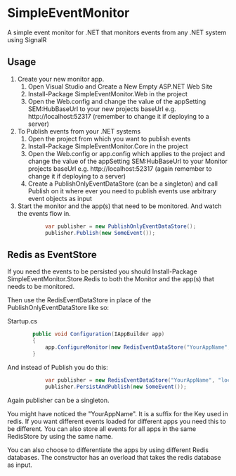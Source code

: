 # SimpleEventMonitor

A simple event monitor for .NET that monitors events from any .NET system using SignalR

## Usage

1. Create your new monitor app. 
    1. Open Visual Studio and Create a New Empty ASP.NET Web Site
    1. Install-Package SimpleEventMonitor.Web in the project
    1. Open the Web.config and change the value of the appSetting SEM:HubBaseUrl to your new projects baseUrl e.g. http://localhost:52317 (remember to change it if deploying to a server)
1. To Publish events from your .NET systems
	1. Open the project from which you want to publish events
	1. Install-Package SimpleEventMonitor.Core in the project
	1. Open the Web.config or app.config which applies to the project and change the value of the appSetting SEM:HubBaseUrl to your Monitor projects baseUrl e.g. http://localhost:52317 (again remember to change it if deploying to a server)
	1. Create a PublishOnlyEventDataStore (can be a singleton) and call Publish on it where ever you need to publish events use arbitrary event objects as input
1. Start the monitor and the app(s) that need to be monitored. And watch the events flow in.	

``` csharp 
            var publisher = new PublishOnlyEventDataStore();
            publisher.Publish(new SomeEvent());
```

## Redis as EventStore

If you need the events to be persisted you should Install-Package SimpleEventMonitor.Store.Redis to both the Monitor and the app(s) that needs to be monitored.

Then use the RedisEventDataStore in place of the PublishOnlyEventDataStore like so:

Startup.cs

``` csharp 
        public void Configuration(IAppBuilder app)
        {
            app.ConfigureMonitor(new RedisEventDataStore("YourAppName", "localhost", 6379));
        }
```

And instead of Publish you do this:

``` csharp 
            var publisher = new RedisEventDataStore("YourAppName", "localhost", 6379);
            publisher.PersistAndPublish(new SomeEvent());
```

Again publisher can be a singleton.

You might have noticed the "YourAppName". It is a suffix for the Key used in redis. If you want different events loaded for different apps you need this to be different. You can also store all events for all apps in the same RedisStore by using the same name. 

You can also choose to differentiate the apps by using different Redis databases. The constructor has an overload that takes the redis database as input.





